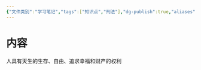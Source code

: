 ```yaml
---
{"文件类别":"学习笔记","tags":["知识点","刑法"],"dg-publish":true,"aliases":["自然权利"],"permalink":"/学习笔记studyup/知识点cheese/天赋人权/","dgPassFrontmatter":true,"created":"2024-10-29T21:24:16.135+08:00","updated":"2024-10-29T21:25:32.711+08:00"}
---
```


# 内容
人具有天生的生存、自由、追求幸福和财产的权利